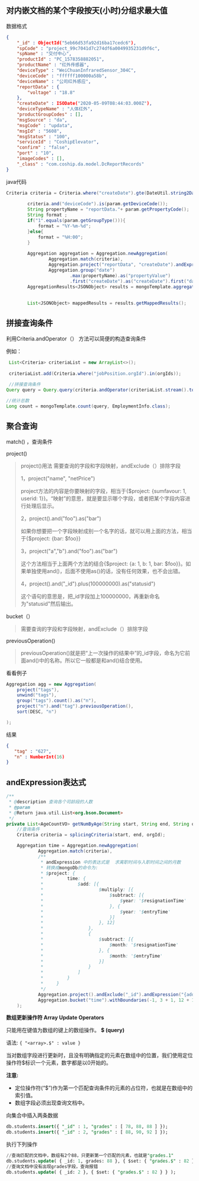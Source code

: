 ## 对内嵌文档的某个字段按天(小时)分组求最大值

数据格式

```json
{
    "_id" : ObjectId("5eb66d53fa92d16ba17cedc6"),
    "spCode" : "project_99c7041d7c274df6a0049935231d9f6c",
    "spName" : "交付中心",
    "productId" : "PC_1578358882051",
    "productName" : "红外传感器",
    "deviceType" : "WeiChuanInfraredSensor_304C",
    "deviceCode" : "ffffff100000a58b",
    "deviceName" : "公司红外感应",
    "reportData" : {
        "voltage" : "18.8"
    },
    "createDate" : ISODate("2020-05-09T08:44:03.000Z"),
    "deviceTypeName" : "人体红外",
    "productGroupCodes" : [],
    "msgSource" : "da",
    "msgCode" : "updata",
    "msgId" : "5608",
    "msgStatus" : "100",
    "serviceId" : "CoshipElevator",
    "confirm" : "false",
    "port" : "10",
    "imageCodes" : [],
    "_class" : "com.coship.da.model.DcReportRecords"
}
```

java代码

```java
Criteria criteria = Criteria.where("createDate").gte(DateUtil.string2Date(param.getStartTime())).lte(DateUtil.string2Date(param.getEndTime()));
 
		criteria.and("deviceCode").is(param.getDeviceCode());
		String propertyName = "reportData."+ param.getPropertyCode();
		String format ;
		if("1".equals(param.getGroupType())){
			format = "%Y-%m-%d";
		}else{
			format = "%H:00";
		}
 
		Aggregation aggregation = Aggregation.newAggregation(
				Aggregation.match(criteria),
				Aggregation.project("reportData", "createDate").andExpression("{$dateToString:{format:'"+format+"', date: '$createDate', timezone: 'Asia/Shanghai'}}").as("date"),
				Aggregation.group("date")
						.max(propertyName).as("propertyValue")
						.first("createDate").as("createDate").first("date").as("date"));
		AggregationResults<JSONObject> results = mongoTemplate.aggregate(aggregation, "t_dc_report_records", JSONObject.class);
 
 
		List<JSONObject> mappedResults = results.getMappedResults();
```

## 拼接查询条件

利用Criteria.andOperator（） 方法可以简便的构造查询条件

例如：

```java
 List<Criteria> criteriaList = new ArrayList<>();
 
 criteriaList.add(Criteria.where("jobPosition.orgId").in(orgIds));
 
 //拼接查询条件
Query query = Query.query(criteria.andOperator(criteriaList.stream().toArray(Criteria[]::new)));

//统计总数
Long count = mongoTemplate.count(query, EmploymentInfo.class);
```



## 聚合查询

match() ，查询条件

project() 

> project()用法 需要查询的字段和字段映射，andExclude（）排除字段
>
> 1，project("name", "netPrice")
>
>   project方法的内容是你要映射的字段，相当于{$project: {sumfavour: 1, userid: 1}}。“映射”的意思，就是要显示哪个字段，或者把某个字段内容进行处理后显示。
>
> 2，project().and("foo").as("bar")
>
>   如果你想要把一个字段映射成别一个名字的话，就可以用上面的方法，相当于{$project: {bar: $foo}}
>
> 3，project("a","b").and("foo").as("bar") 
>
>   这个方法相当于上面两个方法的结合{$project: {a: 1, b: 1, bar: $foo}}。如果单独使用and()，后面不使用as()的话，没有任何效果，也不会出错。
>
> 4，project().and("_id").plus(100000000).as("statusid")
>
>   这个语句的意思是，把_id字段加上100000000，再重新命名为"statusid"然后输出。

bucket（）

> 需要查询的字段和字段映射，andExclude（）排除字段

previousOperation()

> previousOperation()就是把“上一次操作的结果中”的_id字段，命名为它前面and()中的名称。所以它一般都是和and()结合使用。

看看例子

```java
Aggregation agg = new Aggregation(
    project("tags"),
    unwind("tags"),
    group("tags").count().as("n"),
    project("n").and("tag").previousOperation(),
    sort(DESC, "n")

);
```

结果

```json
{ 
   "tag" : "627",   
   "n" : NumberInt(16)
}
```

## andExpression表达式

```java
/**
 * @description 查询各个司龄段的人数
 * @param
 * @Return java.util.List<org.bson.Document>
 */
private List<AgeCountVO> getNumByAge(String start, String end, String orgId) {
    //查询条件
    Criteria criteria = splicingCriteria(start, end, orgId);

    Aggregation time = Aggregation.newAggregation(
            Aggregation.match(criteria),
            /**
             * andExpression 中的表达式是  求离职时间与入职时间之间的月数
             * 转换成mongoDb的命令为:
             * $project: {
             *         time: {
             *             $add: [{
             *                     $multiply: [{
             *                         $subtract: [{
             *                             $year: '$resignationTime'
             *                         }, {
             *                             $year: '$entryTime'
             *                         }]
             *                     }, 12]
             *                 },
             *                 {
             *                     $subtract: [{
             *                         $month: '$resignationTime'
             *                     }, {
             *                         $month: '$entryTime'
             *                     }]
             *                 }
             *             ]
             *         }
             *     }
             */
            Aggregation.project().andExclude("_id").andExpression("{add(multiply(subtract(year($resignationTime),year($entryTime)),12),subtract(month($resignationTime),month($entryTime)))}").as("time"),
            Aggregation.bucket("time").withBoundaries(-1, 3 + 1, 12 + 1, 3 * 12 + 1, 5 * 12 + 1).withDefaultBucket(10000).andOutput("count").count().as("count")
    );
```

**数组更新操作符 Array Update Operators**

只能用在键值为数组的键上的数组操作。
**$ (query)**

语法: `{ "<array>.$" : value }`

当对数组字段进行更新时，且没有明确指定的元素在数组中的位置，我们使用定位操作符$标识一个元素，数字都是以0开始的。

**注意:**

- 定位操作符(“$”)作为第一个匹配查询条件的元素的占位符，也就是在数组中的索引值。
- 数组字段必须出现查询文档中。

向集合中插入两条数据

```sql
db.students.insert({ "_id" : 1, "grades" : [ 78, 88, 88 ] });
db.students.insert({ "_id" : 2, "grades" : [ 88, 90, 92 ] });
```

执行下列操作

```sql
//查询匹配的文档中，数组有2个88，只更新第一个匹配的元素，也就是"grades.1"
db.students.update( { _id: 1, grades: 88 }, { $set: { "grades.$" : 82 } }) ;
//查询文档中没有出现grades字段，查询报错
db.students.update( { _id: 2 }, { $set: { "grades.$" : 82 } } );
```